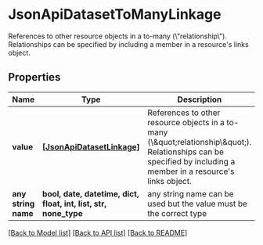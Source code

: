 # JsonApiDatasetToManyLinkage

References to other resource objects in a to-many (\\\"relationship\\\"). Relationships can be specified by including a member in a resource's links object.

## Properties
Name | Type | Description | Notes
------------ | ------------- | ------------- | -------------
**value** | [**[JsonApiDatasetLinkage]**](JsonApiDatasetLinkage.md) | References to other resource objects in a to-many (\\\&quot;relationship\\\&quot;). Relationships can be specified by including a member in a resource&#39;s links object. | 
**any string name** | **bool, date, datetime, dict, float, int, list, str, none_type** | any string name can be used but the value must be the correct type | [optional]

[[Back to Model list]](../README.md#documentation-for-models) [[Back to API list]](../README.md#documentation-for-api-endpoints) [[Back to README]](../README.md)



